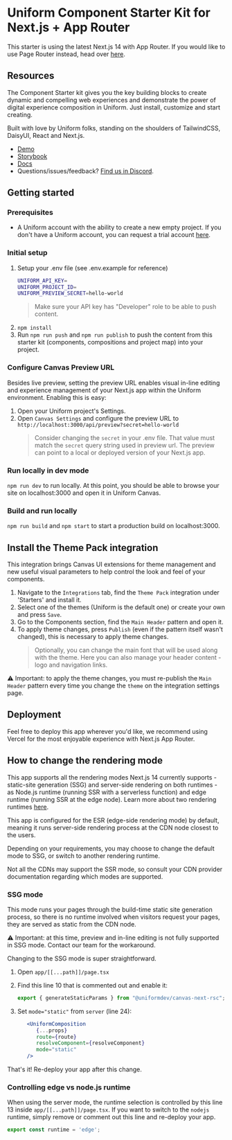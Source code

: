 # Uniform Component Starter Kit for Next.js + App Router

This starter is using the latest Next.js 14 with App Router. If you would like to use Page Router instead, head over [here](https://github.com/uniformdev/uniform-component-starter-kit/). 

## Resources

The Component Starter kit gives you the key building blocks to create dynamic and compelling web experiences and demonstrate the power of digital experience composition in Uniform. Just install, customize and start creating.

Built with love by Uniform folks, standing on the shoulders of TailwindCSS, DaisyUI, React and Next.js.

- [Demo](https://csk-next-approuter.vercel.app)
- [Storybook](https://components-storybook.uniform.app/)
- [Docs](https://docs.uniform.app/docs/learn/tutorials/nextjs-app-router)
- Questions/issues/feedback? [Find us in Discord](https://discord.gg/DRMyTKfxJy).

## Getting started

### Prerequisites

- A Uniform account with the ability to create a new empty project. If you don't have a Uniform account, you can request a trial account [here](https://uniform.dev/try?utm_source=component-starter-kit).

### Initial setup

1. Setup your .env file (see .env.example for reference)
   ```bash
   UNIFORM_API_KEY=
   UNIFORM_PROJECT_ID=
   UNIFORM_PREVIEW_SECRET=hello-world
   ```
   > Make sure your API key has "Developer" role to be able to push content.
2. `npm install`
3. Run `npm run push` and `npm run publish` to push the content from this starter kit (components, compositions and project map) into your project.

### Configure Canvas Preview URL
Besides live preview, setting the preview URL enables visual in-line editing and experience management of your Next.js app within the Uniform environment. Enabling this is easy:

1. Open your Uniform project's Settings.
1. Open `Canvas Settings` and configure the preview URL to `http://localhost:3000/api/preview?secret=hello-world`
   > Consider changing the `secret` in your .env file. That value must match the `secret` query string used in preview url. The preview can point to a local or deployed version of your Next.js app.

### Run locally in dev mode

`npm run dev` to run locally.
At this point, you should be able to browse your site on localhost:3000 and open it in Uniform Canvas.

### Build and run locally

`npm run build` and `npm start` to start a production build on localhost:3000.

## Install the Theme Pack integration

This integration brings Canvas UI extensions for theme management and new useful visual parameters to help control the look and feel of your components.

1. Navigate to the `Integrations` tab, find the `Theme Pack` integration under 'Starters' and install it.
2. Select one of the themes (Uniform is the default one) or create your own and press `Save`.
3. Go to the Components section, find the `Main Header` pattern and open it.
4. To apply theme changes, press `Publish` (even if the pattern itself wasn't changed), this is necessary to apply theme changes.
   > Optionally, you can change the main font that will be used along with the theme.
   > Here you can also manage your header content - logo and navigation links.

⚠️ Important: to apply the theme changes, you must re-publish the `Main Header` pattern every time you change the `theme` on the integration settings page.

## Deployment

Feel free to deploy this app wherever you'd like, we recommend using Vercel for the most enjoyable experience with Next.js App Router.

## How to change the rendering mode

This app supports all the rendering modes Next.js 14 currently supports - static-site generation (SSG) and server-side rendering on both runtimes - as Node.js runtime (running SSR with a serverless function) and edge runtime (running SSR at the edge node). Learn more about two rendering runtimes [here](https://nextjs.org/docs/app/building-your-application/rendering/edge-and-nodejs-runtimes).

This app is configured for the ESR (edge-side rendering mode) by default, meaning it runs server-side rendering process at the CDN node closest to the users.

Depending on your requirements, you may choose to change the default mode to SSG, or switch to another rendering runtime.

Not all the CDNs may support the SSR mode, so consult your CDN provider documentation regarding which modes are supported.

### SSG mode

This mode runs your pages through the build-time static site generation process, so there is no runtime involved when visitors request your pages, they are served as static from the CDN node.

⚠️ Important: at this time, preview and in-line editing is not fully supported in SSG mode. Contact our team for the workaround.

Changing to the SSG mode is super straightforward.

1. Open `app/[[...path]]/page.tsx` 

2. Find this line 10 that is commented out and enable it:
   ```typescript
   export { generateStaticParams } from "@uniformdev/canvas-next-rsc";
   ```

3. Set `mode="static"` from `server` (line 24):
   ```jsx
      <UniformComposition
         {...props}
         route={route}
         resolveComponent={resolveComponent}
         mode="static"
      />
    ```

That's it! Re-deploy your app after this change.

### Controlling edge vs node.js runtime

When using the server mode, the runtime selection is controlled by this line 13 inside `app/[[...path]]/page.tsx`. If you want to switch to the `nodejs` runtime, simply remove or comment out this line and re-deploy your app.

   ```typescript
   export const runtime = 'edge';
   ```
